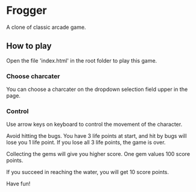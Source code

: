 # Frogger

A clone of classic arcade game.

## How to play
Open the file 'index.html' in the root folder to play this game.

### Choose charcater
You can choose a charcater on the dropdown selection field upper in the page.

### Control
Use arrow keys on keyboard to control the movement of the character.

Avoid hitting the bugs. You have 3 life points at start, and hit by bugs will lose you 1 life point. If you lose all 3 life points, the game is over.

Collecting the gems will give you higher score. One gem values 100 score points.

If you succeed in reaching the water, you will get 10 score points.

Have fun!
